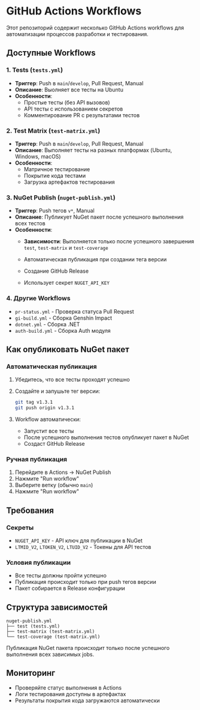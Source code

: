 # GitHub Actions Workflows

Этот репозиторий содержит несколько GitHub Actions workflows для автоматизации процессов разработки и тестирования.

## Доступные Workflows

### 1. Tests (`tests.yml`)

- **Триггер**: Push в `main`/`develop`, Pull Request, Manual
- **Описание**: Выолняет все тесты на Ubuntu
- **Особенности**:
  - Простые тесты (без API вызовов)
  - API тесты с использованием секретов
  - Комментирование PR с результатами тестов

### 2. Test Matrix (`test-matrix.yml`)

- **Триггер**: Push в `main`/`develop`, Pull Request, Manual
- **Описание**: Выполняет тесты на разных платформах (Ubuntu, Windows, macOS)
- **Особенности**:
  - Матричное тестирование
  - Покрытие кода тестами
  - Загрузка артефактов тестирования

### 3. NuGet Publish (`nuget-publish.yml`)

- **Триггер**: Push тегов `v*`, Manual
- **Описание**: Публикует NuGet пакет после успешного выполнения всех тестов
- **Особенности**:
  - **Зависимости**: Выполняется только после успешного завершения `test`, `test-matrix` и `test-coverage`
  - Автоматическая публикация при создании тега версии
  - Создание GitHub Release

  - Использует секрет `NUGET_API_KEY`

### 4. Другие Workflows

- `pr-status.yml` - Проверка статуса Pull Request
- `gi-build.yml` - Сборка Genshin Impact
- `dotnet.yml` - Сборка .NET
- `auth-build.yml` - Сборка Auth модуля

## Как опубликовать NuGet пакет

### Автоматическая публикация

1. Убедитесь, что все тесты проходят успешно

2. Создайте и запушьте тег версии:

   ```bash
   git tag v1.3.1
   git push origin v1.3.1
   ```

3. Workflow автоматически:
   - Запустит все тесты
   - После успешного выполнения тестов опубликует пакет в NuGet
   - Создаст GitHub Release

### Ручная публикация

1. Перейдите в Actions → NuGet Publish
2. Нажмите "Run workflow"
3. Выберите ветку (обычно `main`)
4. Нажмите "Run workflow"

## Требования

### Секреты

- `NUGET_API_KEY` - API ключ для публикации в NuGet
- `LTMID_V2`, `LTOKEN_V2`, `LTUID_V2` - Токены для API тестов

### Условия публикации

- Все тесты должны пройти успешно
- Публикация происходит только при push тегов версии
- Пакет собирается в Release конфигурации

## Структура зависимостей

```
nuget-publish.yml
├── test (tests.yml)
├── test-matrix (test-matrix.yml)
└── test-coverage (test-matrix.yml)
```

Публикация NuGet пакета происходит только после успешного выполнения всех зависимых jobs.

## Мониторинг

- Проверяйте статус выполнения в Actions
- Логи тестирования доступны в артефактах
- Результаты покрытия кода загружаются автоматически
